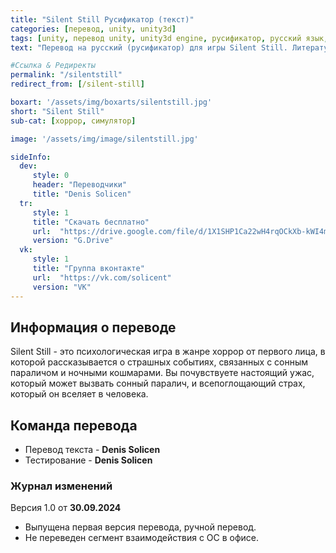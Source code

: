 ```yaml
---
title: "Silent Still Русификатор (текст)"
categories: [перевод, unity, unity3d]
tags: [unity, перевод unity, unity3d engine, русификатор, русский язык, перевод на русский]
text: "Перевод на русский (русификатор) для игры Silent Still. Литературный русский перевод, содержит перевод всего текста в игре."

#Ссылка & Редиректы
permalink: "/silentstill"
redirect_from: [/silent-still]

boxart: '/assets/img/boxarts/silentstill.jpg'
short: "Silent Still"
sub-cat: [хоррор, симулятор]

image: '/assets/img/image/silentstill.jpg'

sideInfo:
  dev:
     style: 0
     header: "Переводчики"
     title: "Denis Solicen"
  tr:
     style: 1
     title: "Скачать бесплатно"
     url:  "https://drive.google.com/file/d/1X1SHP1Ca22wH4rqOCkXb-kWI4m12YdGm/view"
     version: "G.Drive"
  vk:
     style: 1
     title: "Группа вконтакте"
     url:  "https://vk.com/solicent"
     version: "VK"
---
```

## Информация о переводе
Silent Still - это психологическая игра в жанре хоррор от первого лица, в которой рассказывается о страшных событиях, связанных с сонным параличом и ночными кошмарами. Вы почувствуете настоящий ужас, который может вызвать сонный паралич, и всепоглощающий страх, который он вселяет в человека.

## Команда перевода
* Перевод текста - **Denis Solicen**
* Тестирование -  **Denis Solicen**

### Журнал изменений
Версия 1.0 от **30.09.2024**
* Выпущена первая версия перевода, ручной перевод.
* Не переведен сегмент взаимодействия с ОС в офисе.